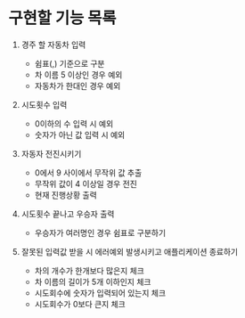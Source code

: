 # 구현할 기능 목록

1. 경주 할 자동차 입력
   - 쉼표(,) 기준으로 구분
   - 차 이름 5 이상인 경우 예외
   - 자동차가 한대인 경우 예외
2. 시도횟수 입력

   - 0이하의 수 입력 시 예외
   - 숫자가 아닌 값 입력 시 예외

3. 자동자 전진시키기

   - 0에서 9 사이에서 무작위 값 추출
   - 무작위 값이 4 이상일 경우 전진
   - 현재 진행상황 출력

4. 시도횟수 끝나고 우승자 출력

   - 우승자가 여러명인 경우 쉼표로 구분하기

5. 잘못된 입력값 받을 시 에러예외 발생시키고 애플리케이션 종료하기
   - 차의 개수가 한개보다 많은지 체크
   - 차 이름의 길이가 5개 이하인지 체크
   - 시도회수에 숫자가 입력되어 있는지 체크
   - 시도회수가 0보다 큰지 체크
